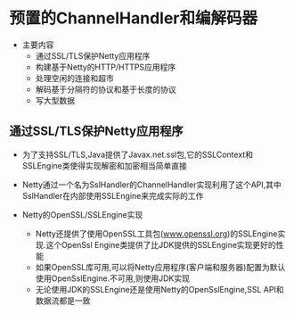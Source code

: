 # 预置的ChannelHandler和编解码器

- 主要内容
    - 通过SSL/TLS保护Netty应用程序
    - 构建基于Netty的HTTP/HTTPS应用程序
    - 处理空闲的连接和超市
    - 解码基于分隔符的协议和基于长度的协议
    - 写大型数据

## 通过SSL/TLS保护Netty应用程序

- 为了支持SSL/TLS,Java提供了Javax.net.ssl包,它的SSLContext和SSLEngine类使得实现解密和加密相当简单直接
- Netty通过一个名为SslHandler的ChannelHandler实现利用了这个API,其中SslHandler在内部使用SSLEngine来完成实际的工作

- Netty的OpenSSL/SSLEngine实现
    - Netty还提供了使用OpenSSL工具包(www.openssl.org)的SSLEngine实现.这个OpenSsl Engine类提供了比JDK提供的SSLEngine实现更好的性能
    - 如果OpenSSL库可用,可以将Netty应用程序(客户端和服务器)配置为默认使用OpenSslEngine.不可用,则使用JDK实现
    - 无论使用JDK的SSLEngine还是使用Netty的OpenSslEngine,SSL API和数据流都是一致

